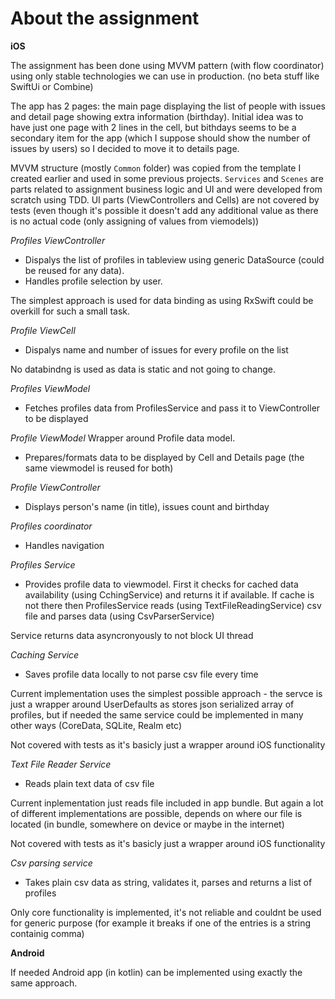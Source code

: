 # About the assignment

**iOS**

The assignment has been done using MVVM pattern (with flow coordinator) using only stable technologies we can use in production. (no beta stuff like SwiftUi or Combine)

The app has 2 pages: the main page displaying the list of people with issues and detail page showing extra information (birthday). Initial idea was to have just one page with 2 lines in the cell, but bithdays seems to be a secondary item for the app (which I suppose should show the number of issues by users) so I decided to move it to details page.

MVVM structure (mostly `Common` folder) was copied from the template I created earlier and used in some previous projects. 
`Services` and `Scenes` are parts related to assignment business logic and UI and were developed from scratch using TDD. UI parts (ViewControllers and Cells) are not covered by tests (even though it's possible it doesn't add any additional value as there is no actual code (only assigning of values from viemodels))

*Profiles ViewController*
- Dispalys the list of profiles in tableview using generic DataSource (could be reused for any data).
- Handles profile selection by user. 

The simplest approach is used for data binding as using RxSwift could be overkill for such a small task.

*Profile ViewCell*
- Dispalys name and number of issues for every profile on the list

No databindng is used as data is static and not going to change.

*Profiles ViewModel*
- Fetches profiles data from ProfilesService and pass it to ViewController to be displayed

*Profile ViewModel*
Wrapper around Profile data model. 
- Prepares/formats data to be displayed by Cell and Details page (the same viewmodel is reused for both)

*Profile ViewController*
- Displays person's name (in title), issues count and birthday 

*Profiles coordinator*
- Handles navigation

*Profiles Service*
- Provides profile data to viewmodel. First it checks for cached data availability (using CchingService) and returns it if available. If cache is not there then ProfilesService reads (using TextFileReadingService) csv file and parses data (using CsvParserService)

Service returns data asyncronyously to not block UI thread

*Caching Service*
- Saves profile data locally to not parse csv file every time

Current implementation uses the simplest possible approach - the servce is just a wrapper around UserDefaults as stores json serialized array of profiles, but if needed the same service could be implemented in many other ways (CoreData, SQLite, Realm etc)

Not covered with tests as it's basicly just a wrapper around iOS functionality

*Text File Reader Service*
- Reads plain text data of csv file

Current inplementation just reads file included in app bundle. But again a lot of different implementations are possible, depends on where our file is located (in bundle, somewhere on device or maybe in the internet) 

Not covered with tests as it's basicly just a wrapper around iOS functionality

*Csv parsing service*
- Takes plain csv data as string, validates it, parses and returns a list of profiles

Only core functionality is implemented, it's not reliable and couldnt be used for generic purpose (for example it breaks if one of the entries is a string containig comma)


**Android**

If needed Android app (in kotlin) can be implemented using exactly the same approach.